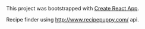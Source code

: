 This project was bootstrapped with [Create React App](https://github.com/facebook/create-react-app).

Recipe finder using http://www.recipepuppy.com/ api.
